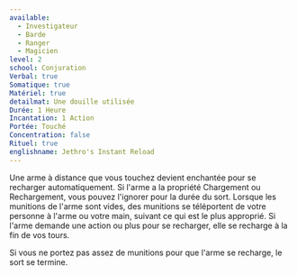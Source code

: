 ```yaml
---
available:
  - Investigateur
  - Barde
  - Ranger
  - Magicien
level: 2
school: Conjuration
Verbal: true
Somatique: true
Matériel: true
detailmat: Une douille utilisée
Durée: 1 Heure
Incantation: 1 Action
Portée: Touché
Concentration: false
Rituel: true
englishname: Jethro's Instant Reload
---
```

Une arme à distance que vous touchez devient enchantée pour se recharger automatiquement. Si l'arme a la propriété Chargement ou Rechargement, vous pouvez l'ignorer pour la durée du sort. Lorsque les munitions de l'arme sont vides, des munitions se téléportent de votre personne à l'arme ou votre main, suivant ce qui est le plus approprié. Si l'arme demande une action ou plus pour se recharger, elle se recharge à la fin de vos tours.

Si vous ne portez pas assez de munitions pour que l'arme se recharge, le sort se termine.
